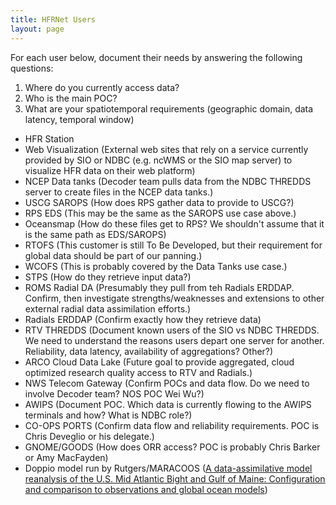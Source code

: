 ```yaml
---
title: HFRNet Users
layout: page
---
```


For each user below, document their needs by answering the following questions:

1. Where do you currently access data?
2. Who is the main POC?
3. What are your spatiotemporal requirements (geographic domain, data latency, temporal window)

- HFR Station
- Web Visualization (External web sites that rely on a service currently provided by SIO or NDBC (e.g. ncWMS or the SIO map server) to visualize HFR data on their web platform)
- NCEP Data tanks (Decoder team pulls data from the NDBC THREDDS server to create files in the NCEP data tanks.)
- USCG SAROPS (How does RPS gather data to provide to USCG?)
- RPS EDS (This may be the same as the SAROPS use case above.)
- Oceansmap (How do these files get to RPS?  We shouldn't assume that it is the same path as EDS/SAROPS)
- RTOFS (This customer is still To Be Developed, but their requirement for global data should be part of our panning.)
- WCOFS (This is probably covered by the Data Tanks use case.)
- STPS (How do they retrieve input data?)
- ROMS Radial DA (Presumably they pull from teh Radials ERDDAP.  Confirm, then investigate strengths/weaknesses and extensions to other external radial data assimilation efforts.)
- Radials ERDDAP (Confirm exactly how they retrieve data)
- RTV THREDDS (Document known users of the SIO vs NDBC THREDDS.  We need to understand the reasons users depart one server for another.  Reliability, data latency, availability of aggregations? Other?)
- ARCO Cloud Data Lake (Future goal to provide aggregated, cloud optimized research quality access to RTV and Radials.)
- NWS Telecom Gateway (Confirm POCs and data flow.  Do we need to involve Decoder team?  NOS POC Wei Wu?)
- AWIPS (Document POC.  Which data is currently flowing to the AWIPS terminals and how?  What is NDBC role?)
- CO-OPS PORTS (Confirm data flow and reliability requirements.  POC is Chris Deveglio or his delegate.)
- GNOME/GOODS (How does ORR access?  POC is probably Chris Barker or Amy MacFayden)
- Doppio model run by Rutgers/MARACOOS ([A data-assimilative model reanalysis of the U.S. Mid Atlantic Bight and Gulf of Maine: Configuration and comparison to observations and global ocean models](https://www.sciencedirect.com/science/article/pii/S0079661122001781))